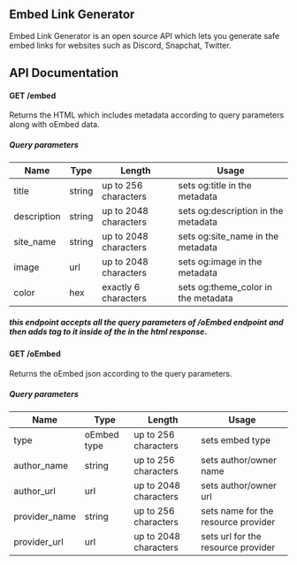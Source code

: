 ## Embed Link Generator
Embed Link Generator is an open source API which lets you generate safe embed links for websites such as Discord, Snapchat, Twitter.


## API Documentation

#### GET /embed
Returns the HTML which includes metadata according to query parameters along with oEmbed data.

##### Query parameters
Name        | Type   | Length                | Usage
------------|--------|-----------------------|-------------------------------
title       | string | up to 256 characters  | sets og:title in the metadata
description | string | up to 2048 characters | sets og:description in the metadata
site_name   | string | up to 2048 characters | sets og:site_name in the metadata
image       | url    | up to 2048 characters | sets og:image in the metadata
color       | hex    | exactly 6 characters  | sets og:theme_color in the metadata
##### this endpoint accepts all the query parameters of /oEmbed endpoint and then adds <link> tag to it inside of the in the html response.

#### GET /oEmbed
Returns the oEmbed json according to the query parameters.

##### Query parameters
Name         | Type        | Length                | Usage
-------------|-------------|-----------------------|------------------------------------
type         | oEmbed type | up to 256 characters  | sets embed type
author_name  | string      | up to 256 characters  | sets author/owner name
author_url   | url         | up to 2048 characters | sets author/owner url
provider_name| string      | up to 256 characters  | sets name for the resource provider
provider_url | url         | up to 2048 characters | sets url for the resource provider
